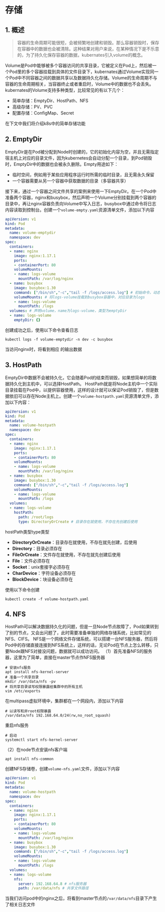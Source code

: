 # 存储

## 1. 概述

> 容器的生命周期可能很短，会被频繁地创建和销毁。那么容器销毁时，保存在容器中的数据也会被清除。这种结果对用户来说，在某种情况下是不乐意的，为了持久化保存容器的数据，kubernates引入volume的概念。

Volume是Pod中能够被多个容器访问的共享目录，它被定义在Pod上，然后被一个Pod里的多个容器挂载到具体的文件目录下，kubernates通过Volume实现同一个Pod中不同容器之间的数据共享以及数据持久化存储。Volume的生命周期不与容器的生命周期相关，当容器终止或者重启时，Volume中的数据也不会丢失。kubernates的Volume支持多种类型，比较常见的有以下几个：

* 简单存储：EmptyDir、HostPath、NFS
* 高级存储：PV、PVC
* 配置存储：ConfigMap、Secret

在下文中我们将介绍k8s中的简单存储功能


## 2. EmptyDir
EmptyDir是在Pod被分配到Node时创建的，它的初始化内容为空，并且无需指定宿主机上对应的目录文件，因为kubernetes会自动分配一个目录，到Pod销毁时，EmptyDir中的数据也会被永久删除。Empty用途如下：
* 临时空间，例如用于某些应用程序运行时所需的临时目录，且无需永久保留
* 一个容器需要从另一个容器中获取数据的目录（多容器共享）


接下来，通过一个容器之间文件共享的案例来使用一下EmptyDir。在一个Pod中准备两个容器，nginx和busybox，然后声明一个Volume分别挂载到两个容器的目录中，再让nginx容器负责向Volume中写入日志，busybox中通过命令将日志内容读取到控制台。创建一个`volume-empty.yaml`资源清单文件，添加以下内容
```yaml
apiVersion: v1
kind: Pod
metadata:
  name: volume-emptydir
  namespace: dev
spec:
  containers:
  - name: nginx
    image: nginx:1.17.1
    ports:
    - containerPort: 80
    volumeMounts:
    - name: logs-volume
      mountPath: /var/log/nginx
  - name: busybox
    image: busybox:1.30
    command: ["/bin/sh","-c","tail -f /logs/access.log"] # 初始命令，动态读取文件中内容
    volumeMounts: # 将logs-volume挂载到busybox容器中，对应目录为logs
    - name: logs-volume
      mountPath: /logs
  volumes: # 声明volume，name为logs-volume，类型为emptyDir
  - name: logs-volume
    emptyDir: {}
```

创建成功之后，使用以下命令查看日志
```shell
kubectl logs -f volume-emptydir -n dev -c busybox
```
当访问nginx时，将看到相应 的输出数据

## 3. HostPath
EmptyDir中数据不会被持久化，它会随着Pod的结束而销毁，如果想简单的将数据持久化到主机中，可以选择HostPath。
HostPath就是将Node主机中一个实际目录挂载在Pod中，以提供容器使用，这样的设计就可以保证Pod销毁了，但是数据依旧可以存在Node主机上。创建一个`volume-hostpath.yaml`资源清单文件，添加以下内容：
```yaml
apiVersion: v1
kind: Pod
metadata:
  name: volume-hostpath
  namespace: dev
spec:
  containers:
  - name: nginx
    image: nginx:1.17.1
    ports:
    - containerPort: 80
    volumeMounts:
    - name: logs-volume
      mountPath: /var/log/nginx
  - name: busybox
    image: busybox:1.30
    command: ["/bin/sh","-c","tail -f /logs/access.log"]
    volumeMounts:
    - name: logs-volume
      mountPath: /logs
  volumes:
  - name: logs-volume
    hostPath:
      path: /root/logs
      type: DirectoryOrCreate # 目录存在就使用，不存在先创建后使用
```

hostPath类型type类型
* **DirectoryOrCreate**：目录存在就使用，不存在就先创建，后使用
* **Directory**：目录必须存在
* **FileOrCreate**：文件存在就使用，不存在就先创建后使用
* **File**：文件必须存在
* **Socket**：unix套接字必须存在
* **CharDevice**：字符设备必须存在
* **BlockDevice**：块设备必须存在

使用以下命令创建

```shell
kubectl create -f volume-hostpath.yaml
```

## 4. NFS
HostPath可以解决数据持久化的问题，但是一旦Node节点故障了，Pod如果转到了别的节点，又会出问题了，此时需要准备单独的网络存储系统，比如常见的NFS、CIFS。
NFS是一个网络文件存储系统，可以搭建一台NFS服务器，然后将Pod中的存储直接连接到NFS系统上，这样的话，无论Pod在节点上怎么转移，只要Node跟NFS对接没问题，数据就可以成功访问。
（1）首先准备NFS的服务器，这里为了简单，直接在master节点作NFS服务器
```shell
# 安装nfs服务
apt install nfs-kernel-server
# 准备一个共享目录
mkdir /var/data/nfs -pv
# 将共享目录读写权限暴露给集群中的所有主机
vim /etc/exports
```
在multipass虚拟环境中，集群都在一个网段内，添加以下内容
```shell
# 以读写和非root权限暴露
/var/data/nfs 192.168.64.0/24(rw,no_root_squash)
```
重启nfs服务
```shell
# 启动
systemctl start nfs-kernel-server
```
（2）在node节点安装nfs客户端
```shell
apt install nfs-common
```

创建NFS存储卷，创建`volume-nfs.yaml`文件，添加以下内容
```yaml
apiVersion: v1
kind: Pod
metadata:
  name: volume-hostpath
  namespace: dev
spec:
  containers:
  - name: nginx
    image: nginx:1.17.1
    ports:
    - containerPort: 80
    volumeMounts:
    - name: logs-volume
      mountPath: /var/log/nginx
  - name: busybox
    image: busybox:1.30
    command: ["/bin/sh","-c","tail -f /logs/access.log"]
    volumeMounts:
    - name: logs-volume
      mountPath: /logs
  volumes:
  - name: logs-volume
    nfs:
      server: 192.168.64.8 # nfs服务器
      path: /var/data/nfs # 共享文件路径
```
当我们访问pod中的nginx之后，将看到master节点的`/var/data/nfs`目录下产生了相关日志文件


